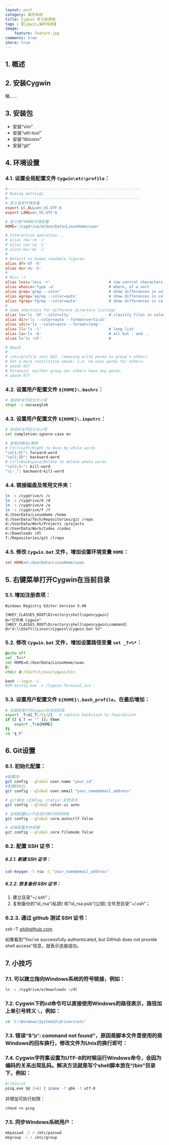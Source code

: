 ```yaml
---
layout: post
category: 操作系统
title: Cygwin 学习及使用
tags : [Cygwin,操作系统]
image:
    feature: feature.jpg
comments: true
share: true
---
```


## 1. 概述

## 2. 安装Cygwin

略……

## 3. 安装包

* 安装“vim”
* 安装“util-tool”
* 安装“libiconv”
* 安装“git”

## 4. 环境设置

### 4.1. 设置全局配置文件 `Cygwin\etc\profile`：

```cfg
#-----------------------------------------------------------
# BuXing Settings
#-----------------------------------------------------------
# 定义语言环境变量
export LC_ALL=en_US.UTF-8
export LANG=en_US.UTF-8

# 定义用户HOME环境变量
HOME='/cygdrive/d/UserData/LinuxHome/xuan'

# Interactive operation...
# alias rm='rm -i'
# alias cp='cp -i'
# alias mv='mv -i'
#
# Default to human readable figures
alias df='df -h'
alias du='du -h'
#
# Misc :)
alias less='less -r'                          # raw control characters
alias whence='type -a'                        # where, of a sort
alias grep='grep --color'                     # show differences in colour
alias egrep='egrep --color=auto'              # show differences in colour
alias fgrep='fgrep --color=auto'              # show differences in colour
#
# Some shortcuts for different directory listings
alias ls='ls -hF --color=tty'                 # classify files in colour
alias dir='ls --color=auto --format=vertical'
alias vdir='ls --color=auto --format=long'
alias ll='ls -l'                              # long list
alias la='ls -A'                              # all but . and ..
alias l='ls -CF'                              #

# Umask
#
# /etc/profile sets 022, removing write perms to group + others.
# Set a more restrictive umask: i.e. no exec perms for others:
# umask 027
# Paranoid: neither group nor others have any perms:
# umask 077
```

### 4.2. 设置用户配置文件 `${HOME}\.bashrc`：

```bash
# 自动补全不区分大小写
shopt -s nocaseglob
```

### 4.3. 设置用户配置文件 `${HOME}\.inputrc`：

```bash
# 自动补全不区分大小写
set completion-ignore-case on

# 按单词移动/删除
# Ctrl+Left/Right to move by whole words
"\e[1;5C": forward-word
"\e[1;5D": backward-word
# Ctrl+Backspace/Delete to delete whole words
"\e[3;5~": kill-word
"\C-_": backward-kill-word
```

### 4.4. 链接磁盘及常用文件夹：

```bash
ln -s /cygdrive/c /c
ln -s /cygdrive/d /d
ln -s /cygdrive/e /e
ln -s /cygdrive/f /f
d:/UserData/LinuxHome /home
d:/UserData/Tech/Repositories/git /repo
d:/UserData/Work/Projects /projects
d:/UserData/Work/Codes /codes
e:/Downloads /dl
f:/Repositories/git /lrepo
```

### 4.5. 修改 `Cygwin.bat` 文件，增加设置环境变量 `HOME`：

```cfg
set HOME=d:/UserData/LinuxHome/xuan
```

## 5. 右键菜单打开Cygwin在当前目录

### 5.1. 增加注册表项：

```registry
Windows Registry Editor Version 5.00

[HKEY_CLASSES_ROOT\Directory\shell\opencygwin]
@="打开用 Cygwin"
[HKEY_CLASSES_ROOT\Directory\shell\opencygwin\command]
@="d:\\GSoft\\Linux\\Cygwin\\Cygwin.bat %V"
```

### 5.2. 修改 `Cygwin.bat` 文件，增加设置路径变量 `set _T=%*`：

```bat
@echo off
set _T=%*
set HOME=d:/UserData/LinuxHome/xuan
D:
chdir d:/GSoft/Linux/Cygwin/bin

bash --login -i
REM mintty.exe -i /Cygwin-Terminal.ico -
```

### 5.3. 设置用户配置文件 `${HOME}\.bash_profile`，在最后增加：

```bash
# 右键菜单打开Cygwin在当前目录
export _T=${_T//\\//}   # replace backslash to fowardslash
if [[ $_T == "" ]]; then
    export _T=${HOME}
fi
cd "$_T"
```

## 6. Git设置

### 6.1. 初始化配置：

```bash
#配置ID
git config --global user.name "your_id"
#配置EMAIL
git config --global user.email "your_name@email_address"

# git输出（比如log、status）彩色显示
git config --global color.ui auto

# 全局配置Git不会进行换行符的转换
git config --global core.autocrlf false

# 全局配置文件权限
git config --global core.filemode false
```

### 6.2. 配置 SSH 证书：

##### 6.2.1. 新建 SSH 证书：

```bash
ssh-keygen -t rsa -C "your_name@email_address"
```

##### 6.2.2. 恢复备份 SSH 证书：

1. 建立目录“~/.ssh“；
2. 复制备份的“id_rsa”(私钥) 和“id_rsa.pub”(公钥) 文件至目录“~/.ssh“；

### 6.2.3. 通过 github 测试 SSH 证书：


ssh -T git@github.com


如果看到“You've successfully authenticated, but GitHub does not provide shell access”信息，就表示连接成功。

## 7. 小技巧

### 7.1. 可以建立指向Windows系统的符号链接，例如：

```bash
ln -s /cygdrive/e/Downloads ~/dl
```

### 7.2. Cygwin下的cd命令可以直接使用Windows的路径表示，路径加上单引号转义 `\`，例如：

```bash
cd 'C:\Windows\System32\drivers\etc'
```

### 7.3. 错误“$'\r': command not found”，原因是脚本文件里使用的是Windows的回车换行，修改文件为Unix的换行即可：

### 7.4. Cygwin字符集设置为UTF-8的时候运行Windows命令，会因为编码的关系出现乱码。解决方法就是写个shell脚本放在“/bin”目录下，例如：

```bash
#!/bin/sh
ping.exe $@ 2>&1 | iconv -f gbk -t utf-8
```

并增加可执行权限：

```bash
chmod +x ping
```

### 7.5. 同步Windows系统用户：

```bash
mkpasswd -l > /etc/passwd
mkgroup -l > /etc/group
```



